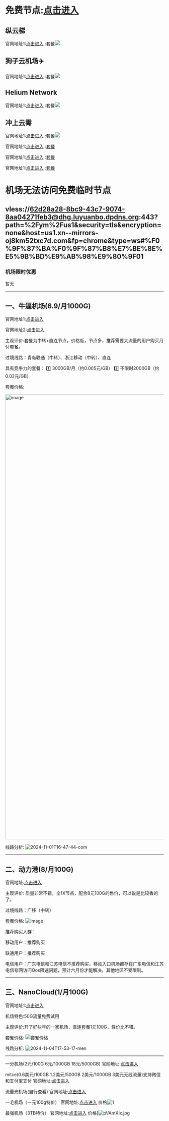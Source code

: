 # 免费节点:[点击进入](https://igdux.top/~Clash)

## 纵云梯
官网地址1:[点击进入](https://zongyunti.site/#/register?code=52fqmULw)
:套餐<img src="https://pic.imgdd.cc/item/684ce2273c3a6234d34921d1.jpg">
## 狗子云机场✈️
官网地址1:[点击进入](https://gz-cloud.top/#/register?code=MEXdGfR7)
:套餐<img src="https://pic.imgdd.cc/item/684ce5f83c3a6234d349224a.jpg">
## Helium Network
官网地址1:[点击进入](https://web.henet.uk/#/register?code=LiRFFrLp)
:套餐<img src="https://pic.imgdd.cc/item/684ce6d93c3a6234d3492265.jpg">
## 冲上云霄
官网地址1:[点击进入](https://cpdd.one/?r=86356)
:套餐<img src="https://pic.imgdd.cc/item/684cec2e3c3a6234d34922e1.jpg">

官网地址1:[点击进入]()
:[套餐]()

官网地址1:[点击进入]()
:[套餐]()

官网地址1:[点击进入]()
:[套餐]()
# 机场无法访问免费临时节点
## vless://62d28a28-8bc9-43c7-9074-8aa04271feb3@dhg.luyuanbo.dpdns.org:443?path=%2Fym%2Fus1&security=tls&encryption=none&host=us1.xn--mirrors-oj8km52txc7d.com&fp=chrome&type=ws#%F0%9F%87%BA%F0%9F%87%B8%E7%BE%8E%E5%9B%BD%E9%AB%98%E9%80%9F01
### 机场限时优惠

暂无

---

## 一、牛逼机场(6.9/月1000G)

官网地址1:[点击进入](https://6.66jc.top/#/login?code=42y4eLHT)

官网地址2:[点击进入](https://6666b.idsduf.com/#/login?code=42y4eLHT)


主观评价:套餐为中转+直连节点，价格低，节点多，推荐需要大流量的用户购买月付套餐。

过境线路：青岛联通（中转）、浙江移动（中转）、直连

具有竞争力的套餐：
1️⃣ 3000GB/月（约0.005元/GB）
2️⃣ 不限时2000GB（约0.02元/GB）

套餐价格:

<img width="1411" alt="image" src="https://s21.ax1x.com/2025/06/11/pVk8qu8.png" />



线路分析:
![2024-11-01T16-47-44-com](https://s21.ax1x.com/2025/06/11/pVk8jEQ.png)

---
## 二、动力港(8/月100G)

官网地址:[点击进入](https://site01.dongligang.vip/login?code=bn2Vaf4v)

主观评价: 质量非常不错，全1X节点，配合8元100G的售价，可以说是比较香的了。

过境线路：广移（中转）

套餐价格:
![image](https://s21.ax1x.com/2025/06/11/pVkGlDO.png)

推荐购买人群：

移动用户：推荐购买

联通用户：推荐购买

电信用户：广东电信和江苏电信不推荐购买，移动入口机场都存在广东电信和江苏电信夸网访问Qos限速问题，预计六月份才能解决。其他地区不受限制。


---
## 三、NanoCloud(1/月100G)

官网地址1:[点击进入](https://edu.360buyimg.men/auth/register?code=dkXVt5By)

机场特色:50G流量免费试用

主观评价:开了好些年的一家机场，直连套餐1元100G，性价比不错。

套餐价格:
![套餐价格](https://s21.ax1x.com/2025/06/11/pVkGsaQ.png)



线路分析:
![2024-11-04T17-53-17-men](https://s21.ax1x.com/2025/06/11/pVkGy5j.png)

---
一分机场(2元/100G 6元/1000GB 18元/5000GB)
官网地址:[点击进入](https://xn--4gqx1hgtfdmt.com/#/register?code=CFopWPAn)

mitce(0.6美元/100GB 1.2美元/500GB 2美元/1000GB 3美元无线流量)支持微信和支付宝支付
官网地址:[点击进入](https://mitce.net/aff.php?aff=17966)

流量光机场(自行查看)
官网地址:[点击进入](https://llgjc1.com/#/register?code=JAqUT8fX)

一毛机场（一元100g特价）
官网地址:[点击进入](https://xn--4gqu8tcnnope.com/#/register?code=lT1GIDzj)
价格![1](https://s21.ax1x.com/2025/06/13/pVAmLZR.jpg)

最强机场（3TB特价）
官网地址:[点击进入](https://xn--mesz9ptugxg.com/#/register?code=8V3oUeha)
价格[![pVAmXIx.jpg](https://s21.ax1x.com/2025/06/14/pVAJQ3R.jpg)

